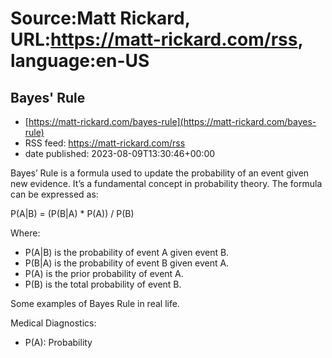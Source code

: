 # Source:Matt Rickard, URL:https://matt-rickard.com/rss, language:en-US

## Bayes' Rule
 - [https://matt-rickard.com/bayes-rule](https://matt-rickard.com/bayes-rule)
 - RSS feed: https://matt-rickard.com/rss
 - date published: 2023-08-09T13:30:46+00:00

Bayes’ Rule is a formula used to update the probability of an event given new evidence. It’s a fundamental concept in probability theory. The formula can be expressed as:

P(A|B) = (P(B|A) * P(A)) / P(B)

Where:

 * P(A|B) is the probability of event A given event B.
 * P(B|A) is the probability of event B given event A.
 * P(A) is the prior probability of event A.
 * P(B) is the total probability of event B.

Some examples of Bayes Rule in real life.

Medical Diagnostics:

 * P(A): Probability

